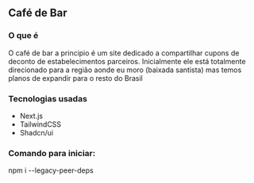 ## Café de Bar

### O que é

O café de bar a principio é um site dedicado a compartilhar cupons de deconto de estabelecimentos parceiros. Inicialmente ele está totalmente direcionado para a região aonde eu moro (baixada santista) mas temos planos de expandir para o resto do Brasil

### Tecnologias usadas

- Next.js
- TailwindCSS
- Shadcn/ui

### Comando para iniciar:

npm i --legacy-peer-deps
